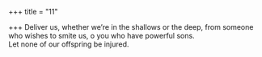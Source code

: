 +++
title = "11"

+++
Deliver us, whether we’re in the shallows or the deep, from someone  who wishes to smite us, o you who have powerful sons.  
Let none of our offspring be injured.  